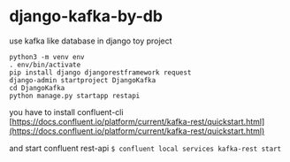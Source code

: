 # django-kafka-by-db
use kafka like database in django toy project

```
python3 -m venv env
. env/bin/activate
pip install django djangorestframework request
django-admin startproject DjangoKafka
cd DjangoKafka
python manage.py startapp restapi

````

you have to install confluent-cli   
[https://docs.confluent.io/platform/current/kafka-rest/quickstart.html](https://docs.confluent.io/platform/current/kafka-rest/quickstart.html)

and start confluent rest-api
```$ confluent local services kafka-rest start```
